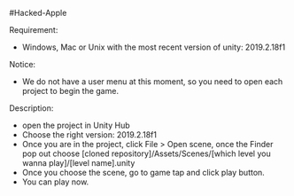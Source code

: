 #Hacked-Apple

Requirement:
- Windows, Mac or Unix with the most recent version of unity: 2019.2.18f1

Notice:
- We do not have a user menu at this moment, so you need to open each project to begin the game.

Description:
- open the project in Unity Hub
- Choose the right version: 2019.2.18f1
- Once you are in the project, click File > Open scene, once the Finder pop out choose [cloned repository]/Assets/Scenes/[which level you wanna play]/[level name].unity 
- Once you choose the scene, go to game tap and click play button.
- You can play now.

